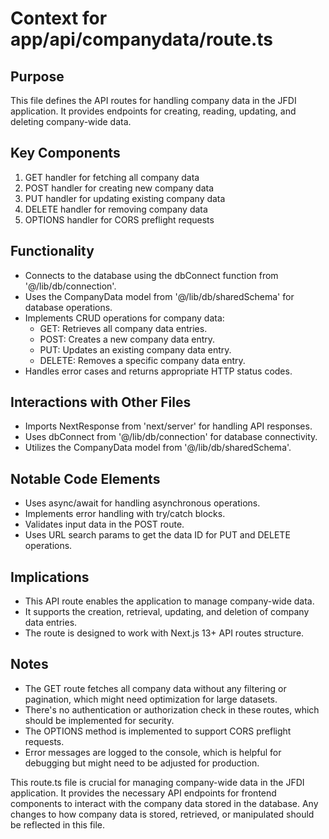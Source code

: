 # Context for app/api/companydata/route.ts

## Purpose
This file defines the API routes for handling company data in the JFDI application. It provides endpoints for creating, reading, updating, and deleting company-wide data.

## Key Components
1. GET handler for fetching all company data
2. POST handler for creating new company data
3. PUT handler for updating existing company data
4. DELETE handler for removing company data
5. OPTIONS handler for CORS preflight requests

## Functionality
- Connects to the database using the dbConnect function from '@/lib/db/connection'.
- Uses the CompanyData model from '@/lib/db/sharedSchema' for database operations.
- Implements CRUD operations for company data:
  - GET: Retrieves all company data entries.
  - POST: Creates a new company data entry.
  - PUT: Updates an existing company data entry.
  - DELETE: Removes a specific company data entry.
- Handles error cases and returns appropriate HTTP status codes.

## Interactions with Other Files
- Imports NextResponse from 'next/server' for handling API responses.
- Uses dbConnect from '@/lib/db/connection' for database connectivity.
- Utilizes the CompanyData model from '@/lib/db/sharedSchema'.

## Notable Code Elements
- Uses async/await for handling asynchronous operations.
- Implements error handling with try/catch blocks.
- Validates input data in the POST route.
- Uses URL search params to get the data ID for PUT and DELETE operations.

## Implications
- This API route enables the application to manage company-wide data.
- It supports the creation, retrieval, updating, and deletion of company data entries.
- The route is designed to work with Next.js 13+ API routes structure.

## Notes
- The GET route fetches all company data without any filtering or pagination, which might need optimization for large datasets.
- There's no authentication or authorization check in these routes, which should be implemented for security.
- The OPTIONS method is implemented to support CORS preflight requests.
- Error messages are logged to the console, which is helpful for debugging but might need to be adjusted for production.

This route.ts file is crucial for managing company-wide data in the JFDI application. It provides the necessary API endpoints for frontend components to interact with the company data stored in the database. Any changes to how company data is stored, retrieved, or manipulated should be reflected in this file.